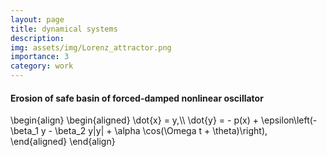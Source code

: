 ```yaml
---
layout: page
title: dynamical systems
description: 
img: assets/img/Lorenz_attractor.png
importance: 3
category: work
---
```




<h4 style="text-align: left;"  style="font-size: 1.25rem;"><strong>Erosion of safe basin of forced-damped nonlinear oscillator</strong></h4>
\begin{align}
\begin{aligned}
 \dot{x} = y,\\
\dot{y}  = - p(x)  + \epsilon\left(-\beta_1 y - \beta_2 y|y| +  \alpha \cos(\Omega t + \theta)\right), 
\end{aligned}
\end{align}




